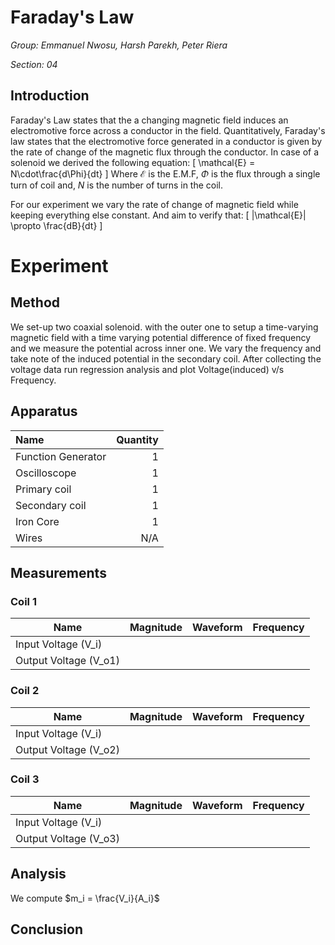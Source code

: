 # Faraday's Law
_Group: Emmanuel Nwosu, Harsh Parekh, Peter Riera_

_Section: 04_

## Introduction
Faraday's Law states that the a changing magnetic field induces an electromotive force across a conductor in the field. Quantitatively, Faraday's law states that the electromotive force generated in a conductor is given by the rate of change of the magnetic flux through the conductor. In case of a solenoid we derived the following equation:
\[
  \mathcal{E} = N\cdot\frac{d\Phi}{dt}
\]
Where $\mathcal{E}$ is the E.M.F, $\Phi$ is the flux through a single turn of coil and, $N$ is the number of turns in the coil.

<!-- We setup two experiments to verify the above.  -->
<!-- For our experiment we keep the number of turns and the magnitude of the rate of change of the magnetic field constant. While only changing the cross-sectional area. -->
For our experiment we vary the rate of change of magnetic field while keeping everything else constant. And aim to verify that:
\[
  |\mathcal{E}| \propto \frac{dB}{dt}
\]

<!-- # Experiment 1 -->

# Experiment

## Method
We set-up two coaxial solenoid. with the outer one to setup a time-varying magnetic field with a time varying potential difference of fixed frequency and we measure the potential across inner one.
We vary the frequency and take note of the induced potential in the secondary coil. After collecting the voltage data run regression analysis and plot Voltage(induced) v/s Frequency.

## Apparatus
|Name|Quantity|
|:---|---:|
|Function Generator| 1 |
|Oscilloscope|1|
|Primary coil| 1 |
|Secondary coil| 1 |
|Iron Core| 1 |
|Wires | N/A |

<!--
## Set-up
Set up the Circuit as shown in the figure below:
![Fig1](./Circuit.png)
-->

## Measurements

### Coil 1
|Name|Magnitude|Waveform|Frequency|
|---|---|---|---|
|Input Voltage (V_i)|||
|Output Voltage (V_o1)||||

### Coil 2
|Name|Magnitude|Waveform|Frequency|
|---|---|---|---|
|Input Voltage (V_i)|||
|Output Voltage (V_o2)||||

### Coil 3
|Name|Magnitude|Waveform|Frequency|
|---|---|---|---|
|Input Voltage (V_i)|||
|Output Voltage (V_o3)||||

## Analysis
We compute $m_i = \frac{V_i}{A_i}$

## Conclusion
